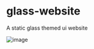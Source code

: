 # glass-website
A static glass themed ui website

![image](https://user-images.githubusercontent.com/58328909/229275964-ae58f629-4feb-4ba2-bf2f-affc0c94aa69.png)
